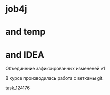 # job4j
# and temp
# and IDEA
Объединение зафиксированных измененей
v1

В курсе производилась работа с веткамы git.

task_124176